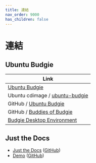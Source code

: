 ```yaml
---
title: 連結
nav_order: 9000
has_children: false
---
```


# 連結


## Ubuntu Budgie

| Link |
| ---- |
| [Ubuntu Budgie](https://ubuntubudgie.org/) |
| Ubuntu cdimage / [ubuntu-budgie](https://cdimage.ubuntu.com/ubuntu-budgie/) |
| GitHub / [Ubuntu Budgie](https://github.com/UbuntuBudgie) |
| GitHub / [Buddies of Budgie](https://github.com/BuddiesOfBudgie) |
| [Budgie Desktop Environment](https://buddiesofbudgie.org/) |





## Just the Docs

* [Just the Docs](https://pmarsceill.github.io/just-the-docs/) ([GitHub](https://github.com/pmarsceill/just-the-docs))
* [Demo](https://pmarsceill.github.io/jtd-remote/) ([GitHub](https://github.com/pmarsceill/jtd-remote))
